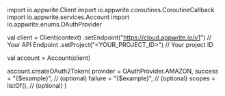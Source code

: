 import io.appwrite.Client
import io.appwrite.coroutines.CoroutineCallback
import io.appwrite.services.Account
import io.appwrite.enums.OAuthProvider

val client = Client(context)
    .setEndpoint("https://cloud.appwrite.io/v1") // Your API Endpoint
    .setProject("<YOUR_PROJECT_ID>") // Your project ID

val account = Account(client)

account.createOAuth2Token(
    provider = OAuthProvider.AMAZON,
    success = "{$example}", // (optional)
    failure = "{$example}", // (optional)
    scopes = listOf(), // (optional)
)